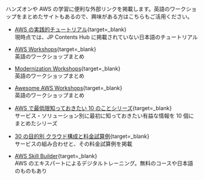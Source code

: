ハンズオンや AWS の学習に便利な外部リンクを掲載します。英語のワークショップをまとめたサイトもあるので、興味がある方はこちらもご活用ください。

- [AWS の実践的チュートリアル](https://aws.amazon.com/jp/getting-started/hands-on/){target=_blank}  
現時点では、JP Contents Hub に掲載されていない日本語のチュートリアル

- [AWS Workshops](https://workshops.aws/){target=_blank}  
英語のワークショップまとめ

- [Modernization Workshops](https://awsworkshop.io/){target=_blank}  
英語のワークショップまとめ

- [Awesome AWS Workshops](https://awesome-aws-workshops.com/){target=_blank}  
英語のワークショップまとめ

- [AWS で最低限知っておきたい 10 のことシリーズ](https://aws.amazon.com/jp/aws-jp-introduction/aws-jp-webinar-level-100/){target=_blank}  
サービス・ソリューション別に最初に知っておきたい有益な情報を 10 個にまとめたシリーズ

- [30 の目的別 クラウド構成と料金試算例](https://aws.amazon.com/jp/cdp/){target=_blank}  
サービスの組み合わせと、その料金試算例を掲載

- [AWS Skill Builder](https://explore.skillbuilder.aws/learn){target=_blank}  
AWS のエキスパートによるデジタルトレーニング。無料のコースや日本語のものもあり